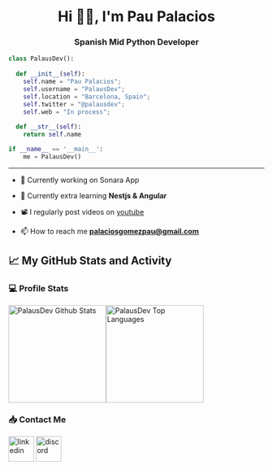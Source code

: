<h1 align="center">Hi 👋🏻, I'm Pau Palacios</h1>
<h3 align="center">Spanish Mid Python Developer</h3>

```python
class PalausDev():
    
  def __init__(self):
    self.name = "Pau Palacios";
    self.username = "PalausDev";
    self.location = "Barcelona, Spain";
    self.twitter = "@palausdev";
    self.web = "In process";
  
  def __str__(self):
    return self.name

if __name__ == '__main__':
    me = PalausDev()
```

-------------------

- 🔭 Currently working on Sonara App

- 🌱 Currently extra learning **Nestjs & Angular**

- 📽️ I regularly post videos on [youtube](https://www.youtube.com/@palausdev)

- 📫 How to reach me **palaciosgomezpau@gmail.com**

## 📈 My GitHub Stats and Activity

### 💻 Profile Stats

<img alt="PalausDev Github Stats" src="https://github-readme-stats.vercel.app/api/?username=palausdev&show_icons=true&include_all_commits=true&count_private=true&theme=react&hide_border=true&bg_color=1F222E&title_color=F85D7F&icon_color=F8D866" height="192px"/><img alt="PalausDev Top Languages" src="https://github-readme-stats.vercel.app/api/top-langs/?username=palausdev&langs_count=8&layout=compact&theme=react&hide_border=true&bg_color=1F222E&title_color=F85D7F&icon_color=F8D866" height="192px"/>


### 📥 Contact Me
<a href="https://www.linkedin.com/in/palausdev/" target="blank"><img align="center" src="https://user-images.githubusercontent.com/88904952/234979284-68c11d7f-1acc-4f0c-ac78-044e1037d7b0.png" alt="linkedin" height="50" width="50" /></a>
<a href="https://discordapp.com/users/296364142309146625" target="blank"><img align="center" src="https://user-images.githubusercontent.com/88904952/234982627-019fd336-6248-453c-9b05-97c13fd1d207.png" alt="discord" height="50" width="50" /></a>
